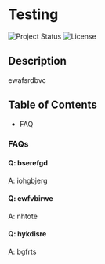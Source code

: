 # Testing

![Project Status](https://img.shields.io/badge/status-incomplete-red)
![License](https://img.shields.io/badge/License-wtfpl-blue)

## Description
ewafsrdbvc

## Table of Contents
- FAQ
### FAQs
#### Q: bserefgd
A: iohgbjerg
#### Q: ewfvbirwe
A: nhtote
#### Q: hykdisre
A: bgfrts
